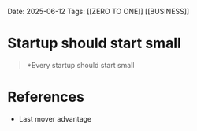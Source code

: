 Date: 2025-06-12
Tags: [[ZERO TO ONE]] [[BUSINESS]] 

# Startup should start small

>*Every startup should start small 
# References 
- Last mover advantage